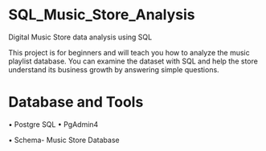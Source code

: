 # SQL_Music_Store_Analysis
Digital Music Store data analysis using SQL

This project is for beginners and will teach you how to analyze the music playlist database. You can examine the dataset with SQL and help the store understand its business growth by answering simple questions.

# Database and Tools

• Postgre SQL
• PgAdmin4

• Schema- Music Store Database
